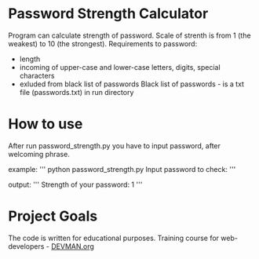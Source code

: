 # Password Strength Calculator

Program can calculate strength of password. Scale of strenth is from 1 (the weakest) to 10 (the strongest). Requirements to password:
- length
- incoming of upper-case and lower-case letters, digits, special characters
- exluded from black list of passwords
Black list of passwords - is a txt file (passwords.txt) in run directory

# How to use

After run password_strength.py you have to input password, after welcoming phrase.

example:
'''
python password_strength.py 
Input password to check: 
''' 

output:
'''
Strength of your password: 1
'''

# Project Goals

The code is written for educational purposes. Training course for web-developers - [DEVMAN.org](https://devman.org)
